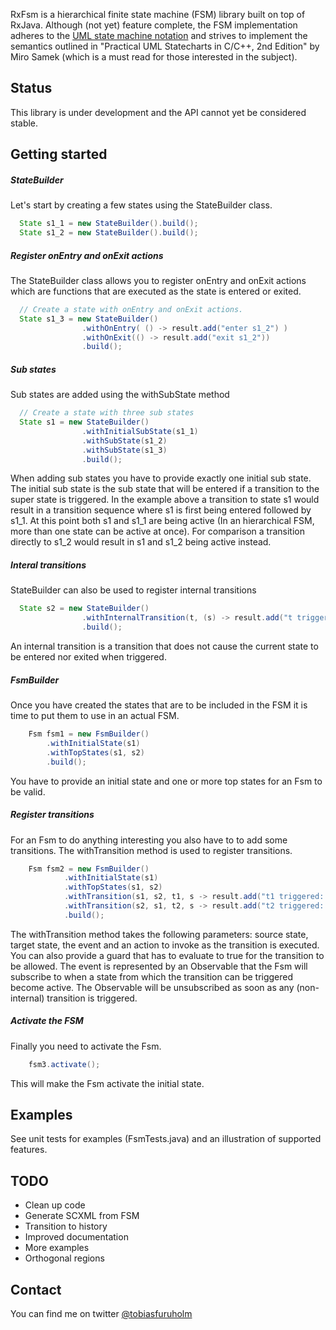 RxFsm is a hierarchical finite state machine (FSM) library built on top of RxJava. 
Although (not yet) feature complete, the FSM implementation adheres to the [UML state 
machine notation](https://en.wikipedia.org/wiki/UML_state_machine) and strives to 
implement the semantics outlined in "Practical UML Statecharts in C/C++, 2nd 
Edition" by Miro Samek (which is a must read for those interested in the subject).

## Status
This library is under development and the API cannot yet be considered stable.

## Getting started
##### StateBuilder
Let's start by creating a few states using the StateBuilder class.

```Java
  State s1_1 = new StateBuilder().build();
  State s1_2 = new StateBuilder().build();
```

##### Register onEntry and onExit actions
The StateBuilder class allows you to register onEntry and onExit actions which 
are functions that are executed as the state is entered or exited. 

```Java
  // Create a state with onEntry and onExit actions.
  State s1_3 = new StateBuilder()
                .withOnEntry( () -> result.add("enter s1_2") )
                .withOnExit(() -> result.add("exit s1_2"))
                .build();
```

##### Sub states
Sub states are added using the withSubState method

```Java
  // Create a state with three sub states
  State s1 = new StateBuilder()
                .withInitialSubState(s1_1)
                .withSubState(s1_2)
                .withSubState(s1_3)
                .build();
```

When adding sub states you have to provide exactly one initial sub state. The 
initial sub state is the sub state that will be entered if a transition to the
super state is triggered. In the example above a transition to state s1 would
result in a transition sequence where s1 is first being entered followed by s1_1.
At this point both s1 and s1_1 are being active (In an hierarchical FSM, more than 
one state can be active at once). For comparison a transition directly to s1_2 
would result in s1 and s1_2 being active instead.

##### Interal transitions
StateBuilder can also be used to register internal transitions

```Java
  State s2 = new StateBuilder()
                .withInternalTransition(t, (s) -> result.add("t triggered internal transition from s4: " + s))
                .build();
```

An internal transition is a transition that does not cause the current state to
be entered nor exited when triggered.

##### FsmBuilder
Once you have created the states that are to be included in the FSM it is time
to put them to use in an actual FSM.

```Java
    Fsm fsm1 = new FsmBuilder()
        .withInitialState(s1)
        .withTopStates(s1, s2)
        .build();
```

You have to provide an initial state and one or more top states for an Fsm to
be valid. 

##### Register transitions
For an Fsm to do anything interesting you also have to to add some transitions. 
The withTransition method is used to register transitions.

```Java
    Fsm fsm2 = new FsmBuilder()
            .withInitialState(s1)
            .withTopStates(s1, s2)
            .withTransition(s1, s2, t1, s -> result.add("t1 triggered: " + s), s -> s.equals("c"))
            .withTransition(s2, s1, t2, s -> result.add("t2 triggered: " + s))
            .build();
```

The withTransition method takes the following parameters: source state, target state,
the event and an action to invoke as the transition is executed. You can also provide 
a guard that has to evaluate to true for the transition to be allowed. The event is
represented by an Observable that the Fsm will subscribe to when a state from which
the transition can be triggered become active. The Observable will be unsubscribed
as soon as any (non-internal) transition is triggered.

##### Activate the FSM
Finally you need to activate the Fsm.

```Java
    fsm3.activate();
```

This will make the Fsm activate the initial state.

## Examples
See unit tests for examples (FsmTests.java) and an illustration of supported features.

## TODO
- Clean up code
- Generate SCXML from FSM
- Transition to history
- Improved documentation
- More examples
- Orthogonal regions

## Contact
You can find me on twitter [@tobiasfuruholm](http://twitter.com/tobiasfuruholm)
